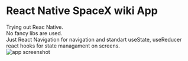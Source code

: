 # React Native SpaceX wiki App
Trying out Reac Native.  
No fancy libs are used.  
Just React Navigation for navigation and standart useState, useReducer react hooks for state managament on screens.  
![app screenshot](https://github.com/pavlov-o-a/ReactNativeTest/blob/master/screenshots/spacexRNscreens.jpg)
